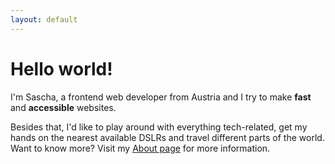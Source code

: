 ```yaml
---
layout: default
---
```


# Hello world!

I'm Sascha, a frontend web developer from Austria and I try to make **fast** and **accessible** websites.

Besides that, I'd like to play around with everything tech-related, get my hands on the nearest available DSLRs and travel different parts of the world. Want to know more? Visit my [About page](/about) for more information.
